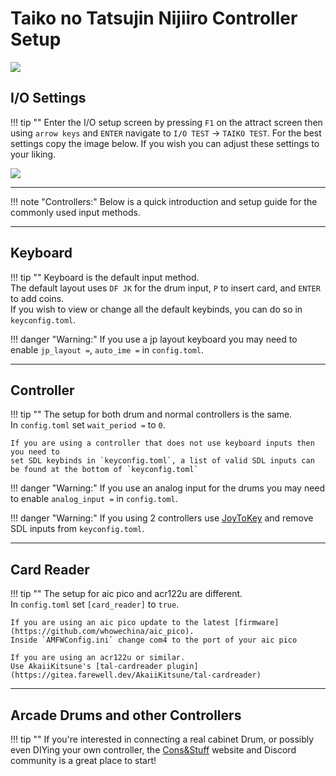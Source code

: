 # Taiko no Tatsujin Nijiiro Controller Setup

<img src="/img/taikonijiiro/taikonijiiro.png">

## I/O Settings
!!! tip ""
    Enter the I/O setup screen by pressing `F1` on the attract screen then using `arrow keys` and `ENTER` navigate to `I/O TEST` -> `TAIKO TEST`. For the best settings copy the image below. If you wish you can adjust these settings to your liking.

<img src="/img/taikonijiiro/io.png">

***

!!! note "Controllers:"
    Below is a quick introduction and setup guide for the commonly used input methods.

***

## Keyboard

!!! tip ""
    Keyboard is the default input method.  
    The default layout uses `DF JK` for the drum input, `P` to insert card, and `ENTER` to add coins.  
    If you wish to view or change all the default keybinds, you can do so in `keyconfig.toml`.

!!! danger "Warning:"
    If you use a jp layout keyboard you may need to enable `jp_layout =`, `auto_ime =` in `config.toml`.

***

## Controller

!!! tip ""
    The setup for both drum and normal controllers is the same.                                                        
    In `config.toml` set `wait_period =` to `0`.               
    
    If you are using a controller that does not use keyboard inputs then you need to
    set SDL keybinds in `keyconfig.toml`, a list of valid SDL inputs can be found at the bottom of `keyconfig.toml`

!!! danger "Warning:"
    If you use an analog input for the drums you may need to enable `analog_input =` in `config.toml`.

!!! danger "Warning:"
    If you using 2 controllers use [JoyToKey](https://joytokey.net/en/) and remove SDL inputs from `keyconfig.toml`.

***

## Card Reader

!!! tip ""
    The setup for aic pico and acr122u are different.                                                        
    In `config.toml` set `[card_reader]` to `true`.               
    
    If you are using an aic pico update to the latest [firmware](https://github.com/whowechina/aic_pico).                                           
    Inside `AMFWConfig.ini` change com4 to the port of your aic pico                  
    
    If you are using an acr122u or similar.                                                                    
    Use AkaiiKitsune's [tal-cardreader plugin](https://gitea.farewell.dev/AkaiiKitsune/tal-cardreader)

***

## Arcade Drums and other Controllers

!!! tip ""
    If you're interested in connecting a real cabinet Drum, or possibly even DIYing your own controller, the [Cons&Stuff](https://consandstuff.github.io/) website and Discord community is a great place to start!